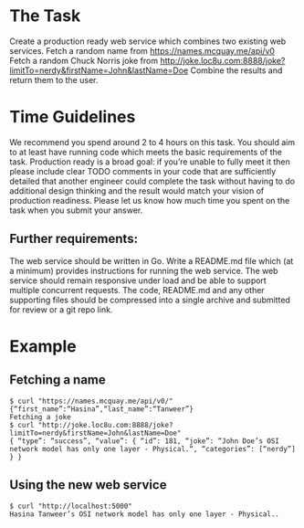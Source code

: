 # The Task
Create a production ready web service which combines two existing web services.
Fetch a random name from https://names.mcquay.me/api/v0
Fetch a random Chuck Norris joke from http://joke.loc8u.com:8888/joke?limitTo=nerdy&firstName=John&lastName=Doe
Combine the results and return them to the user.

# Time Guidelines
We recommend you spend around 2 to 4 hours on this task.
You should aim to at least have running code which meets the basic requirements of the task.
Production ready is a broad goal: if you’re unable to fully meet it then please include clear 
TODO comments in your code that are sufficiently detailed that another engineer could complete 
the task without having to do additional design thinking and the result would match your vision of production readiness.
Please let us know how much time you spent on the task when you submit your answer.
## Further requirements:
The web service should be written in Go.
Write a README.md file which (at a minimum) provides instructions for running the web service.
The web service should remain responsive under load and be able to support multiple concurrent requests.
The code, README.md and any other supporting files should be compressed into a single archive and submitted for review or a git repo link.


# Example
## Fetching a name
```
$ curl "https://names.mcquay.me/api/v0/"
{“first_name”:“Hasina”,“last_name”:“Tanweer”}
Fetching a joke
$ curl "http://joke.loc8u.com:8888/joke?limitTo=nerdy&firstName=John&lastName=Doe"
{ “type”: “success”, “value”: { “id”: 181, “joke”: “John Doe’s OSI network model has only one layer - Physical.“, “categories”: [“nerdy”] } }
```

## Using the new web service
```
$ curl "http://localhost:5000"
Hasina Tanweer’s OSI network model has only one layer - Physical..
```
